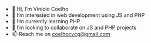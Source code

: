 - 👋 Hi, I’m Vinicio Coelho
- 👀 I’m interested in web development using JS and PHP
- 🌱 I’m currently learning PHP
- 💞️ I’m looking to collaborate on JS and PHP projects
- 📫 Reach me on coelhocvcg@gmail.com

<!---
viniciocoelho/viniciocoelho is a ✨ special ✨ repository because its `README.md` (this file) appears on your GitHub profile.
You can click the Preview link to take a look at your changes.
--->
